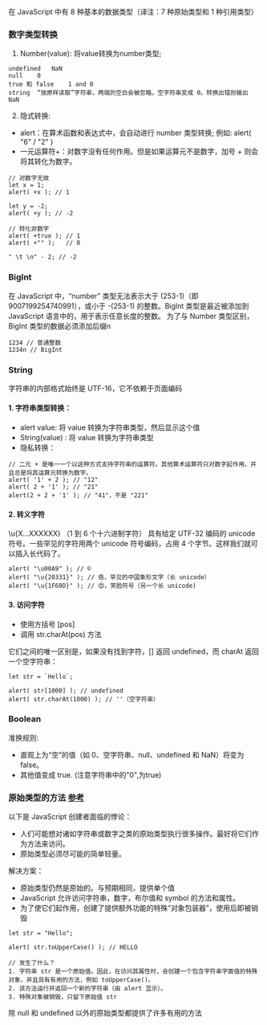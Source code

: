 在 JavaScript 中有 8 种基本的数据类型（译注：7 种原始类型和 1 种引用类型）

### 数字类型转换
1. Number(value): 将value转换为number类型;
```
undefined	NaN
null	0
true 和 false	1 and 0
string	“按原样读取”字符串，两端的空白会被忽略。空字符串变成 0。转换出错则输出 NaN
```
2. 隐式转换: 
-  alert：在算术函数和表达式中，会自动进行 number 类型转换; 例如: alert( "6" / "2" )
- 一元运算符+：对数字没有任何作用。但是如果运算元不是数字，加号 + 则会将其转化为数字。
```
// 对数字无效
let x = 1;
alert( +x ); // 1

let y = -2;
alert( +y ); // -2

// 转化非数字
alert( +true ); // 1
alert( +"" );   // 0

" \t \n" - 2; // -2
```

### BigInt
在 JavaScript 中，“number” 类型无法表示大于 (253-1)（即 9007199254740991），或小于 -(253-1) 的整数。BigInt 类型是最近被添加到 JavaScript 语言中的，用于表示任意长度的整数。
为了与 Number 类型区别，BigInt 类型的数据必须添加后缀n
```
1234 // 普通整数
1234n // BigInt
```

### String
字符串的内部格式始终是 UTF-16，它不依赖于页面编码

#### 1. 字符串类型转换：
- alert value: 将 value 转换为字符串类型，然后显示这个值
- String(value) : 将 value 转换为字符串类型
- 隐私转换：
```
// 二元 + 是唯一一个以这种方式支持字符串的运算符。其他算术运算符只对数字起作用，并且总是将其运算元转换为数字。
alert( '1' + 2 ); // "12"
alert( 2 + '1' ); // "21"
alert(2 + 2 + '1' ); // "41"，不是 "221"
```

#### 2. 转义字符
\u{X…XXXXXX} （1 到 6 个十六进制字符）
具有给定 UTF-32 编码的 unicode 符号。一些罕见的字符用两个 unicode 符号编码，占用 4 个字节。这样我们就可以插入长代码了。
```
alert( "\u00A9" ); // ©
alert( "\u{20331}" ); // 佫，罕见的中国象形文字（长 unicode）
alert( "\u{1F60D}" ); // 😍，笑脸符号（另一个长 unicode)
```

#### 3. 访问字符
- 使用方括号 [pos]
- 调用 str.charAt(pos) 方法

它们之间的唯一区别是，如果没有找到字符，[] 返回 undefined，而 charAt 返回一个空字符串：
```
let str = `Hello`;

alert( str[1000] ); // undefined
alert( str.charAt(1000) ); // ''（空字符串）
```


### Boolean
准换规则: 
- 直观上为“空”的值（如 0、空字符串、null、undefined 和 NaN）将变为 false。
- 其他值变成 true. (注意字符串中的"0",为true)

### 原始类型的方法 [参考](https://zh.javascript.info/primitives-methods)
以下是 JavaScript 创建者面临的悖论：

- 人们可能想对诸如字符串或数字之类的原始类型执行很多操作。最好将它们作为方法来访问。
- 原始类型必须尽可能的简单轻量。

解决方案：
- 原始类型仍然是原始的。与预期相同，提供单个值
- JavaScript 允许访问字符串，数字，布尔值和 symbol 的方法和属性。
- 为了使它们起作用，创建了提供额外功能的特殊“对象包装器”，使用后即被销毁

```
let str = "Hello";

alert( str.toUpperCase() ); // HELLO

// 发生了什么？
1. 字符串 str 是一个原始值。因此，在访问其属性时，会创建一个包含字符串字面值的特殊对象，并且具有有用的方法，例如 toUpperCase()。
2. 该方法运行并返回一个新的字符串（由 alert 显示）。
3. 特殊对象被销毁，只留下原始值 str
```
除 null 和 undefined 以外的原始类型都提供了许多有用的方法